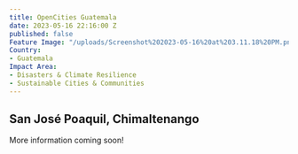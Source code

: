 ```yaml
---
title: OpenCities Guatemala
date: 2023-05-16 22:16:00 Z
published: false
Feature Image: "/uploads/Screenshot%202023-05-16%20at%203.11.18%20PM.png"
Country:
- Guatemala
Impact Area:
- Disasters & Climate Resilience
- Sustainable Cities & Communities
---
```


## San José Poaquil, Chimaltenango

More information coming soon!